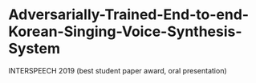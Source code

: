 # Adversarially-Trained-End-to-end-Korean-Singing-Voice-Synthesis-System
INTERSPEECH 2019 (best student paper award, oral presentation)
